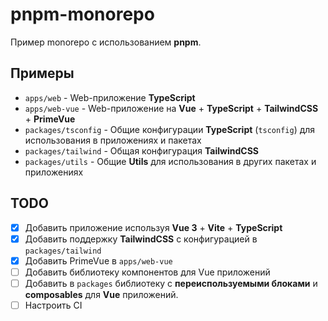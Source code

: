 # pnpm-monorepo

Пример monorepo с использованием __pnpm__.

## Примеры

- `apps/web` - Web-приложение __TypeScript__
- `apps/web-vue` - Web-приложение на __Vue__ + __TypeScript__ + __TailwindCSS__ + __PrimeVue__
- `packages/tsconfig` - Общие конфигурации __TypeScript__ (`tsconfig`) для использования в приложениях и пакетах
- `packages/tailwind` - Общая конфигурация __TailwindCSS__
- `packages/utils` - Общие __Utils__ для использования в других пакетах и приложениях

## TODO

- [x] Добавить приложение используя __Vue 3__ + __Vite__ + __TypeScript__
- [x] Добавить поддержку __TailwindCSS__ с конфигурацией в `packages/tailwind`
- [x] Добавить PrimeVue в `apps/web-vue`
- [ ] Добавить библиотеку компонентов для Vue приложений
- [ ] Добавить в `packages` библиотеку с __переиспользуемыми блоками__ и __composables__ для __Vue__ приложений. 
- [ ] Настроить CI
